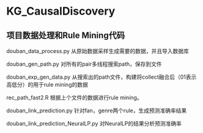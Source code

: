 # KG_CausalDiscovery

## 项目数据处理和Rule Mining代码

douban_data_process.py 从原始数据采样生成需要的数据，并且导入数据库

douban_gen_path.py 对所有的pair多线程搜索path，保存到文件

douban_exp_gen_data.py 从搜索出的path文件，构建将collect融合后（01表示高低分）的用于rule mining的数据

rec_path_fast2.R 根据上个文件的数据进行rule mining。

douban_link_prediction.py 针对fan，genre两个rule，生成预测准确率结果

douban_link_prediction_NeuralLP.py 对NeuralLP的结果分析预测准确率

